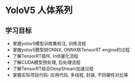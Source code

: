 # YoloV5 人体系列

## 学习目标

- 掌握yolov5模型训练集标注, 训练流程
- 掌握yolov5模型转ONNX, ONNX转TensorRT engine的过程
- 了解TensorRT插件, Int8量化流程
- 了解CUDA模型预处理, 后处理流程
- 了解TensorRT结合DeepStream加速过程
- 掌握实际项目代码: 应用代码, 多线程, 封装, 不同硬件对比等
